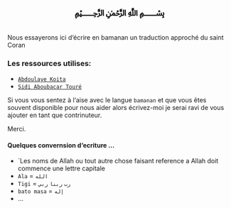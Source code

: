 # <div style = "text-align: center; margin: 15">﷽</div>

Nous essayerons ici d‘écrire en bamanan un traduction approché du saint Coran

### Les ressources utilises:
- [`Abdoulaye Koita`](https://t.me/sidiaboubacartoure)
- [`Sidi Aboubacar Touré`](https://t.me/sidiaboubacartoure)

Si vous vous sentez à l‘aise avec le langue `bamanan` et que vous êtes souvent disponible pour nous aider alors écrivez-moi je serai ravi de vous ajouter en tant que contrinuteur. 

Merci.

#### Quelques convernsion d‘ecriture ...
- `Les noms de Allah ou tout autre chose faisant reference a Allah doit commence une lettre capitale
- `Ala` = `الله` 
- `Tigi` = `رب` `ربنا` `ربي`
- `bato masa` = `إله`
- ...


